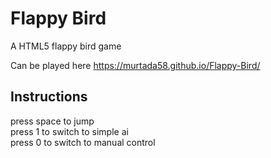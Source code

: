 # Flappy Bird
A HTML5 flappy bird game  
  
Can be played here https://murtada58.github.io/Flappy-Bird/  
  
## Instructions
press space to jump  
press 1 to switch to simple ai  
press 0 to switch to manual control  
